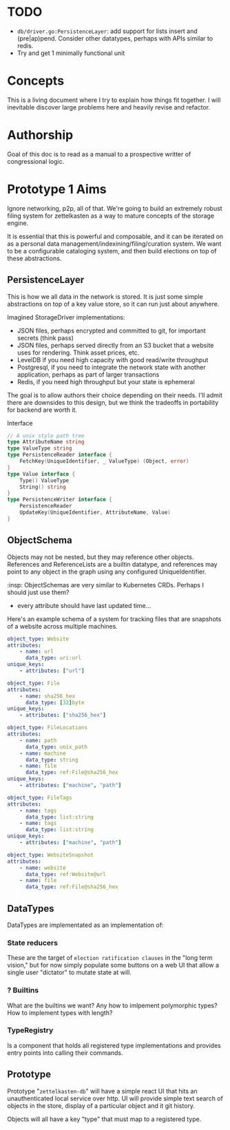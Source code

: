 # TODO

- `db/driver.go:PersistenceLayer`: add support for lists insert and (pre|ap)pend. Consider other datatypes, perhaps with APIs similar to redis.
- Try and get 1 minimally functional unit

# Concepts

This is a living document where I try to explain how things fit together. I will inevitable discover large problems here and heavily revise and refactor.

# Authorship

Goal of this doc is to read as a manual to a prospective writter of congressional logic.

# Prototype 1 Aims

Ignore networking, p2p, all of that. We're going to build an extremely robust 
filing system for zettelkasten as a way to mature concepts of the storage engine.

It is essential that this is powerful and composable, and it can be iterated on 
as a personal data management/indexining/filing/curation system. We want to be
a configurable cataloging system, and then build elections on top of these
abstractions.

## PersistenceLayer

This is how we all data in the network is stored. It is just some simple
abstractions on top of a key value store, so it can run just about anywhere.

Imagined StorageDriver implementations:

- JSON files, perhaps encrypted and committed to git, for important secrets (think pass) 
- JSON files, perhaps served directly from an S3 bucket that a website uses for rendering. Think asset prices, etc.
- LevelDB if you need high capacity with good read/write throughput
- Postgresql, if you need to integrate the network state with another application, perhaps as part of larger transactions
- Redis, if you need high throughput but your state is ephemeral

The goal is to allow authors their choice depending on their needs. I'll admit there are downsides to this design, but we think the tradeoffs in portability for backend are worth it.

Interface

```go
// A unix style path tree
type AttributeName string
type ValueType string
type PersistenceReader interface {
    FetchKey(UniqueIdentifier, _ ValueType) (Object, error)
}
type Value interface {
    Type() ValueType
    String() string
}
type PersistenceWriter interface {
    PersistenceReader
    UpdateKey(UniqueIdentifier, AttributeName, Value)
}
```

## ObjectSchema

Objects may not be nested, but they may reference other objects. References and ReferenceLists are a builtin datatype, and references may point to any object in the graph using any configured UniqueIdentifier. 

:insp: ObjectSchemas are very similar to Kubernetes CRDs. Perhaps I should just use them?

- every attribute should have last updated time...

Here's an example schema of a system for tracking files that are snapshots of a
website across multiple machines.

```yaml
object_type: Website
attributes:
    - name: url
      data_type: uri:url
unique_keys:
    - attributes: ["url"]

object_type: File
attributes:
    - name: sha256_hex
      data_type: [32]byte
unique_keys:
    - attributes: ["sha256_hex"]

object_type: FileLocations
attributes:
    - name: path
      data_type: unix_path
    - name: machine
      data_type: string
    - name: file
      data_type: ref:File@sha256_hex
unique_keys:
    - attributes: ["machine", "path"]

object_type: FileTags
attributes:
    - name: tags
      data_type: list:string
    - name: tags
      data_type: list:string
unique_keys:
    - attributes: ["machine", "path"]

object_type: WebsiteSnapshot
attributes:
    - name: website
      data_type: ref:Website@url
    - name: file
      data_type: ref:File@sha256_hex
```

## DataTypes

DataTypes are implementated as an implementation of:

### State reducers

These are the target of `election ratification clauses` in the "long term vision," but for now simply populate some buttons on a web UI that allow a single user "dictator" to mutate state at will.

### ? Builtins

What are the builtins we want? Any how to imlpement polymorphic types? How to implement types with length?

### TypeRegistry

Is a component that holds all registered type implementations and provides entry points into calling their commands.

## Prototype

Prototype "`zettelkasten-db`" will have a simple react UI that hits an unauthenticated local service over http. UI will provide simple text search of objects in the store, display of a particular object and it git history.

Objects will all have a key "type" that must map to a registered type.
